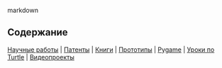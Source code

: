 markdown





## Содержание

[Научные работы](papers.md) | [Патенты](patents.md) | [Книги](books.md) | [Прототипы](prototypes.md) | [Pygame](pygame.md) | [Уроки по Turtle](turtle_lessons.md) | [Видеопроекты](video_projects.md)
